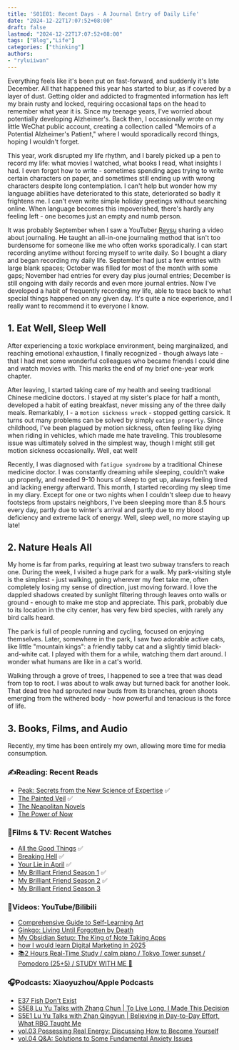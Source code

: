 ```yaml
---
title: 'S01E01: Recent Days - A Journal Entry of Daily Life'
date: "2024-12-22T17:07:52+08:00"
draft: false
lastmod: "2024-12-22T17:07:52+08:00"
tags: ["Blog","Life"]
categories: ["thinking"]
authors:
- "ryluiiwan"
---
```


Everything feels like it's been put on fast-forward, and suddenly it's late December. All that happened this year has started to blur, as if covered by a layer of dust. Getting older and addicted to fragmented information has left my brain rusty and locked, requiring occasional taps on the head to remember what year it is. Since my teenage years, I've worried about potentially developing Alzheimer's. Back then, I occasionally wrote on my little WeChat public account, creating a collection called "Memoirs of a Potential Alzheimer's Patient," where I would sporadically record things, hoping I wouldn't forget.

This year, work disrupted my life rhythm, and I barely picked up a pen to record my life: what movies I watched, what books I read, what insights I had. I even forgot how to write - sometimes spending ages trying to write certain characters on paper, and sometimes still ending up with wrong characters despite long contemplation. I can't help but wonder how my language abilities have deteriorated to this state, deteriorated so badly it frightens me. I can't even write simple holiday greetings without searching online. When language becomes this impoverished, there's hardly any feeling left - one becomes just an empty and numb person.

It was probably September when I saw a YouTuber [Reysu](https://www.youtube.com/watch?v=OmyfB513E1s) sharing a video about journaling. He taught an all-in-one journaling method that isn't too burdensome for someone like me who often works sporadically. I can start recording anytime without forcing myself to write daily. So I bought a diary and began recording my daily life. September had just a few entries with large blank spaces; October was filled for most of the month with some gaps; November had entries for every day plus journal entries; December is still ongoing with daily records and even more journal entries. Now I've developed a habit of frequently recording my life, able to trace back to what special things happened on any given day. It's quite a nice experience, and I really want to recommend it to everyone I know.

## 1. Eat Well, Sleep Well

After experiencing a toxic workplace environment, being marginalized, and reaching emotional exhaustion, I finally recognized - though always late - that I had met some wonderful colleagues who became friends I could dine and watch movies with. This marks the end of my brief one-year work chapter.

After leaving, I started taking care of my health and seeing traditional Chinese medicine doctors. I stayed at my sister's place for half a month, developed a habit of eating breakfast, never missing any of the three daily meals. Remarkably, I - a `motion sickness wreck` - stopped getting carsick. It turns out many problems can be solved by simply `eating properly`. Since childhood, I've been plagued by motion sickness, often feeling like dying when riding in vehicles, which made me hate traveling. This troublesome issue was ultimately solved in the simplest way, though I might still get motion sickness occasionally. Well, eat well!

Recently, I was diagnosed with `fatigue syndrome` by a traditional Chinese medicine doctor. I was constantly dreaming while sleeping, couldn't wake up properly, and needed 9-10 hours of sleep to get up, always feeling tired and lacking energy afterward. This month, I started recording my sleep time in my diary. Except for one or two nights when I couldn't sleep due to heavy footsteps from upstairs neighbors, I've been sleeping more than 8.5 hours every day, partly due to winter's arrival and partly due to my blood deficiency and extreme lack of energy. Well, sleep well, no more staying up late!

## 2. Nature Heals All

My home is far from parks, requiring at least two subway transfers to reach one. During the week, I visited a huge park for a walk. My park-visiting style is the simplest - just walking, going wherever my feet take me, often completely losing my sense of direction, just moving forward. I love the dappled shadows created by sunlight filtering through leaves onto walls or ground - enough to make me stop and appreciate. This park, probably due to its location in the city center, has very few bird species, with rarely any bird calls heard.

The park is full of people running and cycling, focused on enjoying themselves. Later, somewhere in the park, I saw two adorable active cats, like little "mountain kings": a friendly tabby cat and a slightly timid black-and-white cat. I played with them for a while, watching them dart around. I wonder what humans are like in a cat's world.

Walking through a grove of trees, I happened to see a tree that was dead from top to root. I was about to walk away but turned back for another look. That dead tree had sprouted new buds from its branches, green shoots emerging from the withered body - how powerful and tenacious is the force of life.

## 3. Books, Films, and Audio

Recently, my time has been entirely my own, allowing more time for media consumption.

### ✍Reading: Recent Reads

- [Peak: Secrets from the New Science of Expertise](https://book.douban.com/subject/26895993/)  ✅
- [The Painted Veil](https://book.douban.com/subject/26757680/)   ✅
- [The Neapolitan Novels](https://book.douban.com/subject/27204805/)  
- [The Power of Now](https://book.douban.com/subject/26815948/)

### 📌Films & TV: Recent Watches

- [All the Good Things](https://movie.douban.com/subject/36154853/)  ✅
- [Breaking Hell](https://movie.douban.com/subject/36712987/)  ✅
- [Your Lie in April](https://movie.douban.com/subject/25851655/)  ✅
- [My Brilliant Friend Season 1](https://movie.douban.com/subject/28427782/)  ✅
- [My Brilliant Friend Season 2](https://movie.douban.com/subject/30395843/)  ✅
- [My Brilliant Friend Season 3](https://movie.douban.com/subject/35051880/)

### 🎨Videos: YouTube/Bilibili

- [Comprehensive Guide to Self-Learning Art](https://www.bilibili.com/video/BV1UExyefEyt)
- [Ginkgo: Living Until Forgotten by Death](https://www.bilibili.com/video/BV1zw41187Dn)
- [My Obsidian Setup: The King of Note Taking Apps](https://www.youtube.com/watch?v=xR5-0XDkwU0&t)
- [how I would learn Digital Marketing in 2025](https://www.youtube.com/watch?v=fxnVADG7H7w)
- [📚2 Hours Real-Time Study / calm piano / Tokyo Tower sunset / Pomodoro (25+5) / STUDY WITH ME 🗼](https://www.youtube.com/watch?v=MPTBT4-r4Fs&t=2881s&ab_channel=AbaoinTokyo)

### 🎧Podcasts: Xiaoyuzhou/Apple Podcasts

- [E37 Fish Don't Exist](https://www.xiaoyuzhoufm.com/episode/6720836fbad346ebe6399017)
- [S5E8 Lu Yu Talks with Zhang Chun | To Live Long, I Made This Decision](https://www.xiaoyuzhoufm.com/episode/663ac13e13426298925c9853)
- [S5E1 Lu Yu Talks with Zhan Qingyun | Believing in Day-to-Day Effort, What RBG Taught Me](https://www.xiaoyuzhoufm.com/episode/65f0ed0179f1b490bfb042a5)
- [vol.03 Possessing Real Energy: Discussing How to Become Yourself](https://www.xiaoyuzhoufm.com/episode/65f86f2c67649570791b3b74)
- [vol.04 Q&A: Solutions to Some Fundamental Anxiety Issues](https://www.xiaoyuzhoufm.com/episode/660b4d8f2d9eae5d0a7ad4a0)